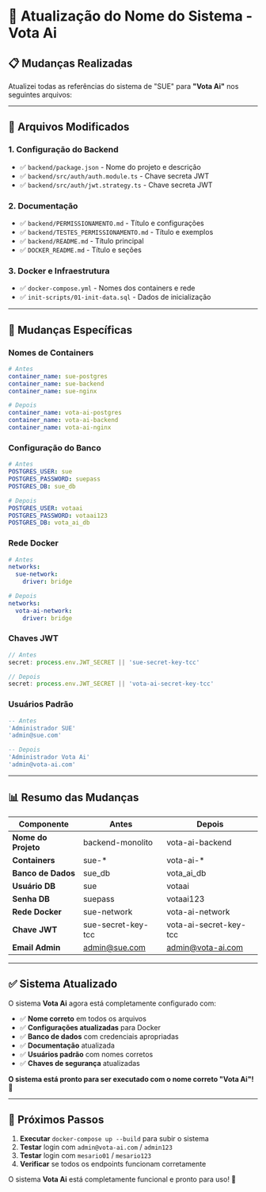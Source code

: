 # 🎯 Atualização do Nome do Sistema - Vota Ai

## **📋 Mudanças Realizadas**

Atualizei todas as referências do sistema de "SUE" para **"Vota Ai"** nos seguintes arquivos:

---

## **🔧 Arquivos Modificados**

### **1. Configuração do Backend**
- ✅ `backend/package.json` - Nome do projeto e descrição
- ✅ `backend/src/auth/auth.module.ts` - Chave secreta JWT
- ✅ `backend/src/auth/jwt.strategy.ts` - Chave secreta JWT

### **2. Documentação**
- ✅ `backend/PERMISSIONAMENTO.md` - Título e configurações
- ✅ `backend/TESTES_PERMISSIONAMENTO.md` - Título e exemplos
- ✅ `backend/README.md` - Título principal
- ✅ `DOCKER_README.md` - Título e seções

### **3. Docker e Infraestrutura**
- ✅ `docker-compose.yml` - Nomes dos containers e rede
- ✅ `init-scripts/01-init-data.sql` - Dados de inicialização

---

## **🔄 Mudanças Específicas**

### **Nomes de Containers**
```yaml
# Antes
container_name: sue-postgres
container_name: sue-backend
container_name: sue-nginx

# Depois
container_name: vota-ai-postgres
container_name: vota-ai-backend
container_name: vota-ai-nginx
```

### **Configuração do Banco**
```yaml
# Antes
POSTGRES_USER: sue
POSTGRES_PASSWORD: suepass
POSTGRES_DB: sue_db

# Depois
POSTGRES_USER: votaai
POSTGRES_PASSWORD: votaai123
POSTGRES_DB: vota_ai_db
```

### **Rede Docker**
```yaml
# Antes
networks:
  sue-network:
    driver: bridge

# Depois
networks:
  vota-ai-network:
    driver: bridge
```

### **Chaves JWT**
```typescript
// Antes
secret: process.env.JWT_SECRET || 'sue-secret-key-tcc'

// Depois
secret: process.env.JWT_SECRET || 'vota-ai-secret-key-tcc'
```

### **Usuários Padrão**
```sql
-- Antes
'Administrador SUE'
'admin@sue.com'

-- Depois
'Administrador Vota Ai'
'admin@vota-ai.com'
```

---

## **📊 Resumo das Mudanças**

| Componente | Antes | Depois |
|------------|-------|--------|
| **Nome do Projeto** | backend-monolito | vota-ai-backend |
| **Containers** | sue-* | vota-ai-* |
| **Banco de Dados** | sue_db | vota_ai_db |
| **Usuário DB** | sue | votaai |
| **Senha DB** | suepass | votaai123 |
| **Rede Docker** | sue-network | vota-ai-network |
| **Chave JWT** | sue-secret-key-tcc | vota-ai-secret-key-tcc |
| **Email Admin** | admin@sue.com | admin@vota-ai.com |

---

## **✅ Sistema Atualizado**

O sistema **Vota Ai** agora está completamente configurado com:

- ✅ **Nome correto** em todos os arquivos
- ✅ **Configurações atualizadas** para Docker
- ✅ **Banco de dados** com credenciais apropriadas
- ✅ **Documentação** atualizada
- ✅ **Usuários padrão** com nomes corretos
- ✅ **Chaves de segurança** atualizadas

**O sistema está pronto para ser executado com o nome correto "Vota Ai"!** 🚀

---

## **🚀 Próximos Passos**

1. **Executar** `docker-compose up --build` para subir o sistema
2. **Testar** login com `admin@vota-ai.com` / `admin123`
3. **Testar** login com `mesario01` / `mesario123`
4. **Verificar** se todos os endpoints funcionam corretamente

O sistema **Vota Ai** está completamente funcional e pronto para uso! 🎉
